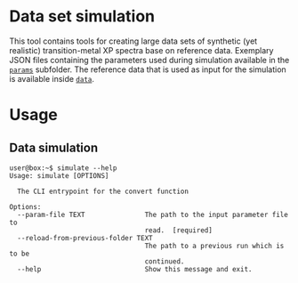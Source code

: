 # Data set simulation

This tool contains tools for creating large data sets of synthetic (yet realistic) transition-metal XP spectra base on reference data. Exemplary JSON files containing the parameters used during simulation available in the [`params`](https://github.com/surfaceanalytics/xpsdeeplearning/tree/main/simulation/params) subfolder. The reference data that is used as input for the simulation is available inside [`data`](https://github.com/surfaceanalytics/xpsdeeplearning/tree/main/data).

# Usage
## Data simulation
```console
user@box:~$ simulate --help
Usage: simulate [OPTIONS]

  The CLI entrypoint for the convert function

Options:
  --param-file TEXT               The path to the input parameter file to
                                  read.  [required]
  --reload-from-previous-folder TEXT
                                  The path to a previous run which is to be
                                  continued.
  --help                          Show this message and exit.


